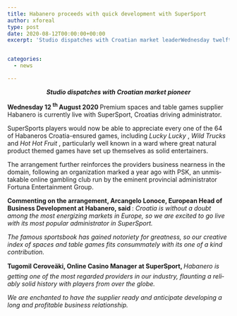 ```yaml
---
title: Habanero proceeds with quick development with SuperSport
author: xforeal 
type: post
date: 2020-08-12T00:00:00+00:00
excerpt: 'Studio dispatches with Croatian market leaderWednesday twelfth August 2020 Premium spaces and table games providerHabanerois now live with SuperSport, Croatias driving operator '


categories:
  - news

---
```

<p align="center" class="xmsonormal">
  <strong><em><span lang="EN-US">Studio dispatches with Croatian market pioneer </span></em></strong>
</p>

<p align="center" class="xmsonormal" style="text-align: left;">
  <strong><span lang="EN-US">Wednesday 12 <sup>th </sup> August 2020 </span></strong><span lang="EN-US">Premium spaces and table games supplier <span class="marksgiiwa5wz">Habanero </span>is currently live with SuperSport, Croatias driving administrator. </span>
</p>

<p class="xmsonormal">
  <span lang="EN-US">SuperSports players would now be able to appreciate every one of the 64 of Habaneros Croatia-ensured games, including <em>Lucky Lucky </em>, <em>Wild Trucks </em>and <em>Hot Hot Fruit </em>, particularly well known in a ward where great natural product themed games have set up themselves as solid entertainers. </span>
</p>

<p class="xmsonormal">
  <span lang="EN-US">The arrangement further reinforces the providers business nearness in the domain, following an organization marked a year ago with PSK, an unmistakable online gambling club run by the eminent provincial administrator Fortuna Entertainment Group. </span>
</p>

<p class="xmsonormal">
  <strong><span lang="EN-US">Commenting on the arrangement, Arcangelo Lonoce, European Head of Business Development at Habanero, said </span></strong><span lang="EN-US">: <em>Croatia is without a doubt among the most energizing markets in Europe, so we are excited to go live with its most popular administrator in SuperSport. </em></span>
</p>

<p class="xmsonormal">
  <em><span lang="EN-US">The famous sportsbook has gained notoriety for greatness, so our creative index of spaces and table games fits consummately with its one of a kind contribution. </span> </em>
</p>

<p class="xmsonormal">
  <strong><span lang="EN-US">Tugomil Ceroveäki, Online Casino Manager at SuperSport, </span></strong><em><span lang="EN-US">Habanero is getting one of the most regarded providers in our industry, flaunting a reliably solid history with players from over the globe. </span></em>
</p>

<p class="xmsonormal">
  <em><span lang="EN-US">We are enchanted to have the supplier ready and anticipate developing a long and profitable business relationship. </span></em>
</p>